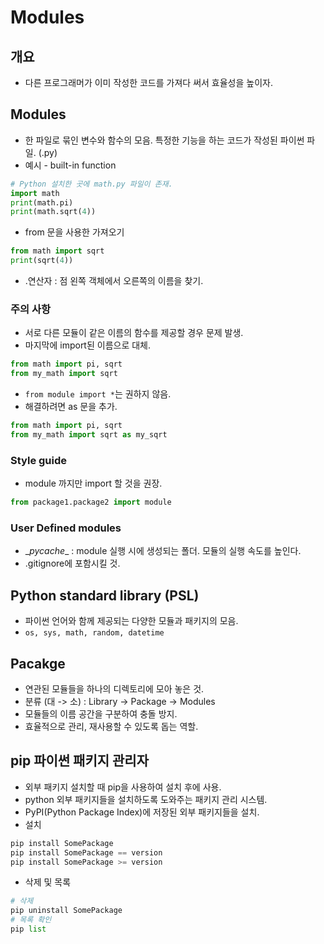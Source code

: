 # Modules
## 개요
- 다른 프로그래머가 이미 작성한 코드를 가져다 써서 효율성을 높이자.
## Modules
- 한 파일로 묶인 변수와 함수의 모음. 특정한 기능을 하는 코드가 작성된 파이썬 파일. (.py)
- 예시 - built-in function
```python
# Python 설치한 곳에 math.py 파일이 존재.
import math
print(math.pi)
print(math.sqrt(4))
```
- from 문을 사용한 가져오기
```python
from math import sqrt
print(sqrt(4))
```
- .연산자 : 점 왼쪽 객체에서 오른쪽의 이름을 찾기.
### 주의 사항
- 서로 다른 모듈이 같은 이름의 함수를 제공할 경우 문제 발생.
- 마지막에 import된 이름으로 대체.
```python
from math import pi, sqrt
from my_math import sqrt
```
- `from module import *`는 권하지 않음.
- 해결하려면 as 문을 추가.
```python
from math import pi, sqrt
from my_math import sqrt as my_sqrt
```
### Style guide
- module 까지만 import 할 것을 권장.
```python
from package1.package2 import module
```
### User Defined modules
- __pycache_\_ : module 실행 시에 생성되는 폴더. 모듈의 실행 속도를 높인다.
- .gitignore에 포함시킬 것.

## Python standard library (PSL)
- 파이썬 언어와 함께 제공되는 다양한 모듈과 패키지의 모음.
- `os, sys, math, random, datetime`

## Pacakge
- 연관된 모듈들을 하나의 디렉토리에 모아 놓은 것.
- 분류 (대 -> 소) : Library -> Package -> Modules
- 모듈들의 이름 공간을 구분하여 충돌 방지.
- 효율적으로 관리, 재사용할 수 있도록 돕는 역할.

## pip 파이썬 패키지 관리자
- 외부 패키지 설치할 때 pip을 사용하여 설치 후에 사용.
- python 외부 패키지들을 설치하도록 도와주는 패키지 관리 시스템.
- PyPI(Python Package Index)에 저장된 외부 패키지들을 설치.
- 설치
```python
pip install SomePackage
pip install SomePackage == version
pip install SomePackage >= version
```
- 삭제 및 목록
```python
# 삭제
pip uninstall SomePackage
# 목록 확인
pip list
```